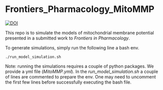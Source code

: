 # Frontiers_Pharmacology_MitoMMP
[![DOI](https://zenodo.org/badge/DOI/10.5281/zenodo.5171300.svg)](https://doi.org/10.5281/zenodo.5171300)

This repo is to simulate the models of mitochondrial membrane potential presented in a submitted work to *Frontiers in Pharmacology*. 

To generate simulations, simply run the following line a bash env. 
```shell
./run_model_simulation.sh
```
Note: running the simulations requires a couple of python packages. We provide a yml file (*MitoMMP.yml*). In the *run_model_simulation.sh* a couple of lines are commented to prepare the env. One may need to uncomment the first few lines before successfully executing the bash file.  
